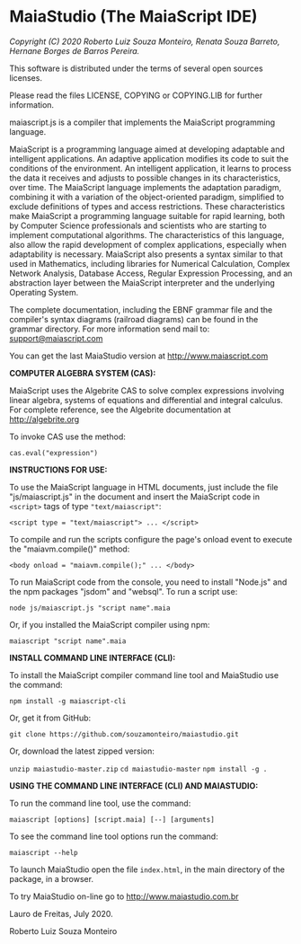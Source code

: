# MaiaStudio (The MaiaScript IDE)

*Copyright (C) 2020 Roberto Luiz Souza Monteiro,*
                    *Renata Souza Barreto,*
                    *Hernane Borges de Barros Pereira.*

This software is distributed under the terms of several open sources licenses.

Please read the files LICENSE, COPYING or COPYING.LIB for further information.

maiascript.js is a compiler that implements the MaiaScript programming language.

MaiaScript is a programming language aimed at developing adaptable and
intelligent applications. An adaptive application modifies its code to
suit the conditions of the environment. An intelligent application,
it learns to process the data it receives and adjusts to possible changes
in its characteristics, over time. The MaiaScript language implements the
adaptation paradigm, combining it with a variation of the object-oriented
paradigm, simplified to exclude definitions of types and access restrictions.
These characteristics make MaiaScript a programming language suitable for
rapid learning, both by Computer Science professionals and scientists who
are starting to implement computational algorithms. The characteristics of
this language, also allow the rapid development of complex applications,
especially when adaptability is necessary. MaiaScript also presents a syntax
similar to that used in Mathematics, including libraries for Numerical Calculation,
Complex Network Analysis, Database Access, Regular Expression Processing, and an
abstraction layer between the MaiaScript interpreter and the underlying Operating System.

The complete documentation, including the EBNF grammar file and the compiler's
syntax diagrams (railroad diagrams) can be found in the grammar directory.
For more information send mail to: support@maiascript.com

You can get the last MaiaStudio version at
http://www.maiascript.com

**COMPUTER ALGEBRA SYSTEM (CAS):**

MaiaScript uses the Algebrite CAS to solve complex expressions involving linear algebra,
systems of equations and differential and integral calculus. For complete reference,
see the Algebrite documentation at http://algebrite.org

To invoke CAS use the method:

`cas.eval("expression")`

**INSTRUCTIONS FOR USE:**

To use the MaiaScript language in HTML documents, just include the
file "js/maiascript.js" in the document and insert the MaiaScript code
in `<script>` tags of type `"text/maiascript"`:

`<script type = "text/maiascript"> ... </script>`

To compile and run the scripts configure the page's onload event to execute
the "maiavm.compile()" method:

`<body onload = "maiavm.compile();" ... </body>`

To run MaiaScript code from the console, you need to install "Node.js" and the
npm packages "jsdom" and "websql". To run a script use:

`node js/maiascript.js "script name".maia`

Or, if you installed the MaiaScript compiler using npm:

`maiascript "script name".maia`

**INSTALL COMMAND LINE INTERFACE (CLI):**

To install the MaiaScript compiler command line tool and MaiaStudio use the command:

`npm install -g maiascript-cli`

Or, get it from GitHub:

`git clone https://github.com/souzamonteiro/maiastudio.git`

Or, download the latest zipped version:

`unzip maiastudio-master.zip`
`cd maiastudio-master`
`npm install -g .`

**USING THE COMMAND LINE INTERFACE (CLI) AND MAIASTUDIO:**

To run the command line tool, use the command:

`maiascript [options] [script.maia] [--] [arguments]`

To see the command line tool options run the command:

`maiascript --help`

To launch MaiaStudio open the file `index.html`, in the main directory of the package, in a browser.

To try MaiaStudio on-line go to http://www.maiastudio.com.br

Lauro de Freitas, July 2020.

Roberto Luiz Souza Monteiro

